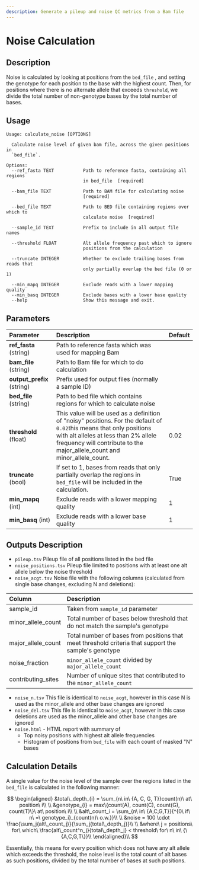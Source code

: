 ```yaml
---
description: Generate a pileup and noise QC metrics from a Bam file
---
```


# Noise Calculation

## Description

Noise is calculated by looking at positions from the `bed_file` , and setting the genotype for each position to the base with the highest count. Then, for positions where there is no alternate allele that exceeds `threshold`, we divide the total number of non-genotype bases by the total number of bases.

## Usage

```text
Usage: calculate_noise [OPTIONS]

  Calculate noise level of given bam file, across the given positions in
  `bed_file`.

Options:
  --ref_fasta TEXT           Path to reference fasta, containing all regions
                             in bed_file  [required]

  --bam_file TEXT            Path to BAM file for calculating noise
                             [required]

  --bed_file TEXT            Path to BED file containing regions over which to
                             calculate noise  [required]
                             
  --sample_id TEXT           Prefix to include in all output file names 

  --threshold FLOAT          Alt allele frequency past which to ignore
                             positions from the calculation

  --truncate INTEGER         Whether to exclude trailing bases from reads that
                             only partially overlap the bed file (0 or 1)

  --min_mapq INTEGER         Exclude reads with a lower mapping quality
  --min_basq INTEGER         Exclude bases with a lower base quality
  --help                     Show this message and exit.
```

## Parameters

| Parameter | Description | Default |
| :--- | :--- | :--- |
| **ref\_fasta** \(string\) | Path to reference fasta which was used for mapping Bam |  |
| **bam\_file** \(string\) | Path to Bam file for which to do calculation |  |
| **output\_prefix** \(string\) | Prefix used for output files \(normally a sample ID\) |  |
| **bed\_file** \(string\) | Path to bed file which contains regions for which to calculate noise |  |
| **threshold** \(float\) | This value will be used as a definition of "noisy" positions. For the default of `0.02`this means that only positions with alt alleles at less than 2% allele frequency will contribute to the major\_allele\_count and minor\_allele\_count. | 0.02 |
| **truncate** \(bool\) | If set to 1, bases from reads that only partially overlap the regions in `bed_file` will be included in the calculation. | True |
| **min\_mapq** \(int\) | Exclude reads with a lower mapping quality | 1 |
| **min\_basq** \(int\) | Exclude reads with a lower base quality | 1 |

## Outputs Description

* `pileup.tsv` Pileup file of all positions listed in the bed file
* `noise_positions.tsv` Pileup file limited to positions with at least one alt allele below the noise threshold
* `noise_acgt.tsv` Noise file with the following columns \(calculated from single base changes, excluding N and deletions\):

| Column | Description |
| :--- | :--- |
| sample\_id | Taken from `sample_id` parameter |
| minor\_allele\_count | Total number of bases below threshold that do not match the sample's genotype |
| major\_allele\_count | Total number of bases from positions that meet threshold criteria that support the sample's genotype |
| noise\_fraction | `minor_allele_count` divided by `major_allele_count` |
| contributing\_sites | Number of unique sites that contributed to the `minor_allele_count` |

* `noise_n.tsv` This file is identical to `noise_acgt`, however in this case N is used as the minor\_allele and other base changes are ignored
* `noise_del.tsv` This file is identical to `noise_acgt`, however in this case deletions are used as the minor\_allele and other base changes are ignored
* `noise.html` - HTML report with summary of
  * Top noisy positions with highest alt allele frequencies
  * Histogram of positions from `bed_file` with each count of masked "N" bases

## Calculation Details

A single value for the noise level of the sample over the regions listed in the `bed_file` is calculated in the following manner:

$$
\begin{aligned}
&total\_depth_{i} = \sum_{n\ in\ {A, C, G, T}}count(n)\ at\ position\ i\\
\\
&genotype_{i} = max\{count(A), count(C), count(G), count(T)\}\ at\ position\ i\\
\\
&alt\_count_i = \sum_{n\ in\ {A,C,G,T}}{^{0\ if\ n\ =\ genotype_i}_{count(n)\ o.w.}}\\
\\
&noise = 100 \cdot \frac{\sum_j{alt\_count_j}}{\sum_j{total\_depth_j}}\\
\\
&where\ j = positions\ for\ which\ \frac{alt\_count^n_j}{total\_depth_j} < threshold\ for\ n\ in\ {\{A,C,G,T\}}\\
\end{aligned}\\
$$

Essentially, this means for every position which does not have any alt allele which exceeds the threshold, the noise level is the total count of alt bases as such positions, divided by the total number of bases at such positions. 

